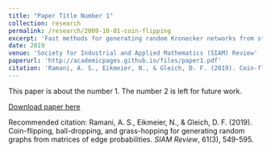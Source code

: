 ```yaml
---
title: "Paper Title Number 1"
collection: research
permalink: /research/2009-10-01-coin-flipping
excerpt: 'Fast methods for generating random Kronecker networks from stochastic adjacency matrices.'
date: 2019
venue: 'Society for Industrial and Applied Mathematics (SIAM) Review'
paperurl: 'http://academicpages.github.io/files/paper1.pdf'
citation: 'Ramani, A. S., Eikmeier, N., & Gleich, D. F. (2019). Coin-flipping, ball-dropping, and grass-hopping for generating random graphs from matrices of edge probabilities. <i>SIAM Review</i>, 61(3), 549-595.
---
```

This paper is about the number 1. The number 2 is left for future work.

[Download paper here](https://epubs.siam.org/doi/pdf/10.1137/17M1127132)

Recommended citation: Ramani, A. S., Eikmeier, N., & Gleich, D. F. (2019). Coin-flipping, ball-dropping, and grass-hopping for generating random graphs from matrices of edge probabilities. <i>SIAM Review</i>, 61(3), 549-595.
